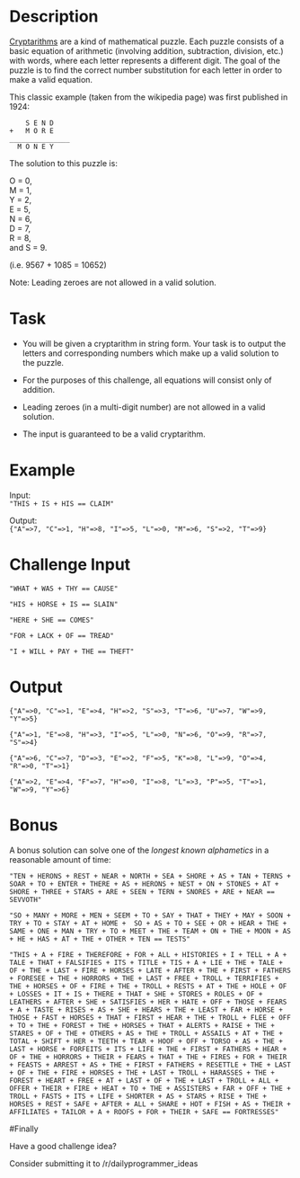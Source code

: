 # Description

[Cryptarithms](https://en.wikipedia.org/wiki/Verbal_arithmetic) are a kind of mathematical puzzle. Each puzzle consists of a basic equation of arithmetic (involving addition, subtraction, division, etc.) with words, where each letter represents a different digit. The goal of the puzzle is to find the correct number substitution for each letter in order to make a valid equation.

This classic example (taken from the wikipedia page) was first published in 1924:


        S E N D
    +   M O R E
    _______________
      M O N E Y

The solution to this puzzle is:  

O = 0,   
M = 1,  
Y = 2,   
E = 5,  
N = 6,  
D = 7,  
R = 8,  
and S = 9.

(i.e. 9567 + 1085 = 10652)

Note: Leading zeroes are not allowed in a valid solution.

# Task

* You will be given a cryptarithm in string form. Your task is to output the letters and corresponding numbers which make up a valid solution to the puzzle.

* For the purposes of this challenge, all equations will consist only of addition.

* Leading zeroes (in a multi-digit number) are not allowed in a valid solution.
 
* The input is guaranteed to be a valid cryptarithm.


# Example

Input:    
`"THIS + IS + HIS == CLAIM"`

Output:  
`{"A"=>7, "C"=>1, "H"=>8, "I"=>5, "L"=>0, "M"=>6, "S"=>2, "T"=>9}`

# Challenge Input

    "WHAT + WAS + THY == CAUSE"

    "HIS + HORSE + IS == SLAIN"

    "HERE + SHE == COMES"

    "FOR + LACK + OF == TREAD"

    "I + WILL + PAY + THE == THEFT"

# Output

    {"A"=>0, "C"=>1, "E"=>4, "H"=>2, "S"=>3, "T"=>6, "U"=>7, "W"=>9, "Y"=>5}

    {"A"=>1, "E"=>8, "H"=>3, "I"=>5, "L"=>0, "N"=>6, "O"=>9, "R"=>7, "S"=>4}

    {"A"=>6, "C"=>7, "D"=>3, "E"=>2, "F"=>5, "K"=>8, "L"=>9, "O"=>4, "R"=>0, "T"=>1}

    {"A"=>2, "E"=>4, "F"=>7, "H"=>0, "I"=>8, "L"=>3, "P"=>5, "T"=>1, "W"=>9, "Y"=>6}

# Bonus

A bonus solution can solve one of the *longest known alphametics* in a reasonable amount of time:

    "TEN + HERONS + REST + NEAR + NORTH + SEA + SHORE + AS + TAN + TERNS + SOAR + TO + ENTER + THERE + AS + HERONS + NEST + ON + STONES + AT + SHORE + THREE + STARS + ARE + SEEN + TERN + SNORES + ARE + NEAR == SEVVOTH"

    "SO + MANY + MORE + MEN + SEEM + TO + SAY + THAT + THEY + MAY + SOON + TRY + TO + STAY + AT + HOME +  SO + AS + TO + SEE + OR + HEAR + THE + SAME + ONE + MAN + TRY + TO + MEET + THE + TEAM + ON + THE + MOON + AS + HE + HAS + AT + THE + OTHER + TEN == TESTS"

    "THIS + A + FIRE + THEREFORE + FOR + ALL + HISTORIES + I + TELL + A + TALE + THAT + FALSIFIES + ITS + TITLE + TIS + A + LIE + THE + TALE + OF + THE + LAST + FIRE + HORSES + LATE + AFTER + THE + FIRST + FATHERS + FORESEE + THE + HORRORS + THE + LAST + FREE + TROLL + TERRIFIES + THE + HORSES + OF + FIRE + THE + TROLL + RESTS + AT + THE + HOLE + OF + LOSSES + IT + IS + THERE + THAT + SHE + STORES + ROLES + OF + LEATHERS + AFTER + SHE + SATISFIES + HER + HATE + OFF + THOSE + FEARS + A + TASTE + RISES + AS + SHE + HEARS + THE + LEAST + FAR + HORSE + THOSE + FAST + HORSES + THAT + FIRST + HEAR + THE + TROLL + FLEE + OFF + TO + THE + FOREST + THE + HORSES + THAT + ALERTS + RAISE + THE + STARES + OF + THE + OTHERS + AS + THE + TROLL + ASSAILS + AT + THE + TOTAL + SHIFT + HER + TEETH + TEAR + HOOF + OFF + TORSO + AS + THE + LAST + HORSE + FORFEITS + ITS + LIFE + THE + FIRST + FATHERS + HEAR + OF + THE + HORRORS + THEIR + FEARS + THAT + THE + FIRES + FOR + THEIR + FEASTS + ARREST + AS + THE + FIRST + FATHERS + RESETTLE + THE + LAST + OF + THE + FIRE + HORSES + THE + LAST + TROLL + HARASSES + THE + FOREST + HEART + FREE + AT + LAST + OF + THE + LAST + TROLL + ALL + OFFER + THEIR + FIRE + HEAT + TO + THE + ASSISTERS + FAR + OFF + THE + TROLL + FASTS + ITS + LIFE + SHORTER + AS + STARS + RISE + THE + HORSES + REST + SAFE + AFTER + ALL + SHARE + HOT + FISH + AS + THEIR + AFFILIATES + TAILOR + A + ROOFS + FOR + THEIR + SAFE == FORTRESSES"

#Finally

Have a good challenge idea?

Consider submitting it to /r/dailyprogrammer_ideas
    
